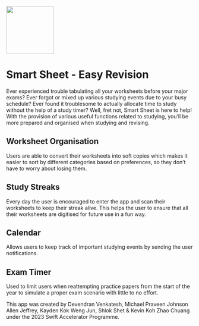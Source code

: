 <img width="128" height="128" src="https://github.com/user-attachments/assets/63b164ca-7024-47d4-9acd-17ae09bc4441">

# Smart Sheet - Easy Revision

Ever experienced trouble tabulating all your worksheets before your major exams? Ever forgot or mixed up various studying events due to your busy schedule? Ever found it troublesome to actually allocate time to study without the help of a study timer? Well, fret not, Smart Sheet is here to help! With the provision of various useful functions related to studying, you’ll be more prepared and organised when studying and revising.


## Worksheet Organisation

Users are able to convert their worksheets into soft copies which makes it easier to sort by different categories based on preferences, so they don’t have to worry about losing them.


## Study Streaks

Every day the user is encouraged to enter the app and scan their worksheets to keep their streak alive. This helps the user to ensure that all their worksheets are digitised for future use in a fun way.


## Calendar

Allows users to keep track of important studying events by sending the user notifications.


## Exam Timer

Used to limit users when reattempting practice papers from the start of the year to simulate a proper exam scenario with little to no effort.


This app was created by Devendran Venkatesh, Michael Praveen Johnson Allen Jeffrey, Kayden Kok Weng Jun, Shlok Shet & Kevin Koh Zhao Chuang under the 2023 Swift Accelerator Programme.
